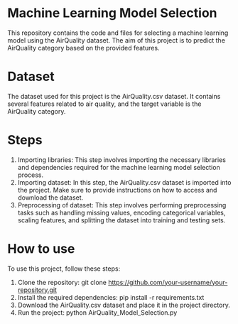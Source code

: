 # Machine Learning Model Selection
This repository contains the code and files for selecting a machine learning model using the AirQuality dataset. The aim of this project is to predict the AirQuality category based on the provided features.

# Dataset
The dataset used for this project is the AirQuality.csv dataset. It contains several features related to air quality, and the target variable is the AirQuality category.

# Steps
1. Importing libraries: This step involves importing the necessary libraries and dependencies required for the machine learning model selection process.
2. Importing dataset: In this step, the AirQuality.csv dataset is imported into the project. Make sure to provide instructions on how to access and download the dataset.
3. Preprocessing of dataset: This step involves performing preprocessing tasks such as handling missing values, encoding categorical variables, scaling features, and 
   splitting the dataset into training and testing sets.

# How to use
To use this project, follow these steps:

1. Clone the repository: git clone https://github.com/your-username/your-repository.git
2. Install the required dependencies: pip install -r requirements.txt
3. Download the AirQuality.csv dataset and place it in the project directory.
4. Run the project: python AirQuality_Model_Selection.py


